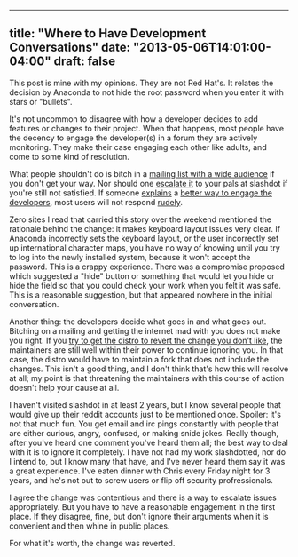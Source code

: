 
---
title: "Where to Have Development Conversations"
date: "2013-05-06T14:01:00-04:00"
draft: false
---

This post is mine with my opinions. They are not Red Hat's. It relates the decision by Anaconda to not hide the root password when you enter it with stars or "bullets".

It's not uncommon to disagree with how a developer decides to add features or changes to their project. When that happens, most people have the decency to engage the developer(s) in a forum they are actively monitoring. They make their case engaging each other like adults, and come to some kind of resolution.

What people shouldn't do is bitch in a [mailing list with a wide audience](http://lists.fedoraproject.org/pipermail/devel/2013-May/182196.html) if you don't get your way. Nor should one <a href="http://it.slashdot.org/story/13/05/04/1248242/fedora-19-to-stop-masking-passwords">escalate it</a> to your pals at slashdot if you're still not satisfied. If someone <a href="http://lists.fedoraproject.org/pipermail/devel/2013-May/182226.html">explains</a> a <a href="http://lists.fedoraproject.org/pipermail/devel/2013-May/182229.html">better way to engage the developers</a>, most users will not respond <a href="http://lists.fedoraproject.org/pipermail/devel/2013-May/182234.html">rudely</a>.

Zero sites I read that carried this story over the weekend mentioned the rationale behind the change: it makes keyboard layout issues very clear. If Anaconda incorrectly sets the keyboard layout, or the user incorrectly set up international character maps, you have no way of knowing until you try to log into the newly installed system, because it won't accept the password. This is a crappy experience. There was a compromise proposed which suggested a "hide" button or something that would let you hide or hide the field so that you could check your work when you felt it was safe. This is a reasonable suggestion, but that appeared nowhere in the initial conversation.

Another thing: the developers decide what goes in and what goes out. Bitching on a mailing and getting the internet mad with you does not make you right. If you <a href="http://lists.fedoraproject.org/pipermail/devel/2013-May/182292.html">try to get the distro to revert the change you don't like</a>, the maintainers are still well within their power to continue ignoring you. In that case, the distro would have to maintain a fork that does not include the changes. This isn't a good thing, and I don't think that's how this will resolve at all; my point is that threatening the maintainers with this course of action doesn't help your cause at all.

I haven't visited slashdot in at least 2 years, but I know several people that would give up their reddit accounts just to be mentioned once. Spoiler: it's not that much fun. You get email and irc pings constantly with people that are either curious, angry, confused, or making snide jokes. Really though, after you've heard one comment you've heard them all; the best way to deal with it is to ignore it completely. I have not had my work slashdotted, nor do I intend to, but I know many that have, and I've never heard them say it was a great experience. I've eaten dinner with Chris every Friday night for 3 years, and he's not out to screw users or flip off security profressionals.

I agree the change was contentious and there is a way to escalate issues appropriately. But you have to have a reasonable engagement in the first place. If they disagree, fine, but don't ignore their arguments when it is convenient and then whine in public places.

For what it's worth, the change was reverted.
